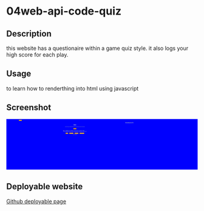 # 04web-api-code-quiz

## Description

this website has a questionaire within a game quiz style. it also logs your high score for each play. 

## Usage

to learn how to renderthing into html using javascript

## Screenshot
![website](/assets/images/Web%20capture_23-10-2022_195712_.jpeg)

## Deployable website

[Github deployable page](https://hkim84.github.io/04web-api-code-quiz/)
